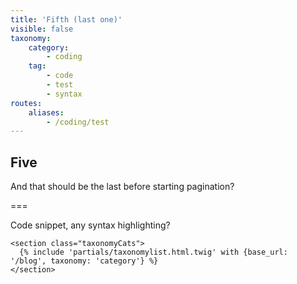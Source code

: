 ```yaml
---
title: 'Fifth (last one)'
visible: false
taxonomy:
    category:
        - coding
    tag:
        - code
        - test
        - syntax
routes:
    aliases:
        - /coding/test
---
```


## Five

And that should be the last before starting pagination?

===

Code snippet, any syntax highlighting?

```twig
<section class="taxonomyCats">
  {% include 'partials/taxonomylist.html.twig' with {base_url: '/blog', taxonomy: 'category'} %}
</section>
```